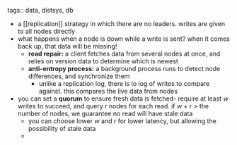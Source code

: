 tags:: data, distsys, db

- a [[replication]] strategy in which there are no leaders. writes are given to all nodes directly
- what happens when a node is down while a write is sent? when it comes back up, that data will be missing!
	- **read repair:** a client fetches data from several nodes at once, and relies on version data to determine which is newest
	- **anti-entropy process:** a background process runs to detect node differences, and synchronize them
		- unlike a replication log, there is lo log of writes to compare against. this compares the live data from nodes
- you can set a **quorum** to ensure fresh data is fetched- require at least *w* writes to succeed, and query *r* nodes for each read. if  *w* + *r* > the number of nodes, we guarantee no read will have stale data
	- you can choose lower *w* and *r* for lower latency, but allowing the possibility of stale data
	-